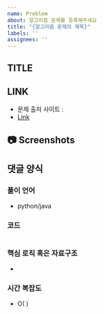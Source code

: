```yaml
---
name: Problem 
about: 알고리즘 문제를 등록해주세요
title: "{알고리즘 문제의 제목}"
labels: ''
assignees: ''
---
```


## TITLE

<!-- 문제의 제목을 적어주세요 -->



## LINK

<!-- 문제 링크를 작성해주세요. -->

- 문제 출처 사이트 : 
- [Link]()


## 📷 Screenshots

<!--스크린샷으로 보여줄 수 있는 이미지가 있다면 첨부해주세요!-->


## 댓글 양식

<!-- 이 부분은 절대 지우지 마시오!! -->

### 풀이 언어

- python/java

### 코드

```python/java

```

### 핵심 로직 혹은 자료구조

- 

### 시간 복잡도

- O(  )

<!--마지막으로 이슈 생성 시 우측의 옵션들을 체크했는지 확인해주세요!-->
